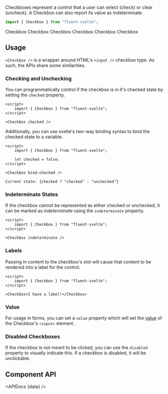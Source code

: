 <script lang="ts">
    import { Checkbox, Button, InfoBar } from "fluent-svelte";
    import { Showcase, APIDocs } from "../../../../lib";

    import data from "fluent-svelte/Checkbox/Checkbox.svelte?sveld&raw";
</script>

Checkboxes represent a control that a user can select (check) or clear (uncheck). A Checkbox can also report its value as indeterminate.

```ts
import { Checkbox } from "fluent-svelte";
```

<Showcase columns={3} repl="f749a248f8924ea3a90db238cc2c2415">
    <Checkbox>Checkbox</Checkbox>
    <Checkbox checked>Checkbox</Checkbox>
    <Checkbox checked indeterminate>Checkbox</Checkbox>
    <Checkbox disabled>Checkbox</Checkbox>
    <Checkbox checked disabled>Checkbox</Checkbox>
    <Checkbox checked disabled indeterminate>Checkbox</Checkbox>
</Showcase>

## Usage

`<Checkbox />` is a wrapper around HTML's `<input />` checkbox type. As such, the APIs share some similarities.

### Checking and Unchecking

You can programmatically control if the checkbox is in it's checked state by setting the `checked` property.

```svelte example hideScript
<script>
	import { Checkbox } from "fluent-svelte";
</script>

<Checkbox checked />
```

Additionally, you can use svelte's two-way binding syntax to bind the checked state to a variable.

```svelte example
<script>
	import { Checkbox } from "fluent-svelte";

	let checked = false;
</script>

<Checkbox bind:checked />

Current state: {checked ? "checked" : "unchecked"}
```

### Indeterminate States

If the checkbox cannot be represented as either checked or unchecked, it can be marked as _indeterminate_ using the `indeterminate` property.

```svelte example hideScript
<script>
	import { Checkbox } from "fluent-svelte";
</script>

<Checkbox indeterminate />
```

### Labels

Passing in content to the checkbox's slot will cause that content to be rendered into a label for the control.

```svelte example hideScript
<script>
	import { Checkbox } from "fluent-svelte";
</script>

<Checkbox>I have a label!</Checkbox>
```

### Value

For usage in forms, you can set a `value` property which will set the [value](https://developer.mozilla.org/en-US/docs/Web/HTML/Element/input/checkbox#value) of the Checkbox's `<input>` element.

### Disabled Checkboxes

If the checkbox is not meant to be clicked, you can use the `disabled` property to visually indicate this. If a checkbox is disabled, it will be unclickable.

## Component API

<APIDocs {data} />
